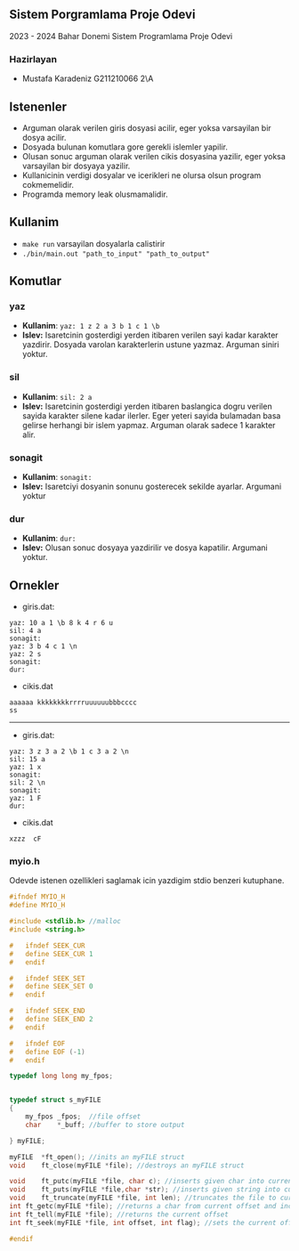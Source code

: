 ## Sistem Porgramlama Proje Odevi

2023 - 2024 Bahar Donemi Sistem Programlama Proje Odevi
### Hazirlayan
- Mustafa Karadeniz G211210066 2\A

## Istenenler

- Arguman olarak verilen giris dosyasi acilir, eger yoksa varsayilan bir dosya acilir.
- Dosyada bulunan komutlara gore gerekli islemler yapilir.
- Olusan sonuc arguman olarak verilen cikis dosyasina yazilir, eger yoksa varsayilan bir dosyaya yazilir.
- Kullanicinin verdigi dosyalar ve icerikleri ne olursa olsun program cokmemelidir.
- Programda memory leak olusmamalidir.

## Kullanim

- `make run` varsayilan dosyalarla calistirir
- `./bin/main.out "path_to_input" "path_to_output"`

## Komutlar

### yaz

- **Kullanim**: `yaz: 1 z 2 a 3 b 1 c 1 \b`
- **Islev:** Isaretcinin gosterdigi yerden itibaren verilen sayi kadar karakter yazdirir. Dosyada varolan karakterlerin ustune yazmaz. Arguman siniri yoktur.

### sil

- **Kullanim**: `sil: 2 a`
- **Islev:** Isaretcinin gosterdigi yerden itibaren baslangica dogru verilen sayida karakter silene kadar ilerler. Eger yeteri sayida bulamadan basa gelirse herhangi bir islem yapmaz. Arguman olarak sadece 1 karakter alir.

### sonagit

- **Kullanim**: `sonagit:`
- **Islev:** Isaretciyi dosyanin sonunu gosterecek sekilde ayarlar. Argumani yoktur

### dur

- **Kullanim**: `dur:`
- **Islev:** Olusan sonuc dosyaya yazdirilir ve dosya kapatilir. Argumani yoktur.

## Ornekler

- giris.dat:
```
yaz: 10 a 1 \b 8 k 4 r 6 u
sil: 4 a
sonagit:
yaz: 3 b 4 c 1 \n
yaz: 2 s
sonagit:
dur:
```
- cikis.dat
```
aaaaaa kkkkkkkkrrrruuuuuubbbcccc
ss
```
___

- giris.dat:
```
yaz: 3 z 3 a 2 \b 1 c 3 a 2 \n
sil: 15 a
yaz: 1 x
sonagit:
sil: 2 \n
sonagit:
yaz: 1 F
dur:
```
- cikis.dat
```
xzzz  cF
```



### myio.h

Odevde istenen ozellikleri saglamak icin yazdigim stdio benzeri kutuphane.

``` c
#ifndef MYIO_H
#define MYIO_H

#include <stdlib.h> //malloc
#include <string.h>

#	ifndef SEEK_CUR
#	define SEEK_CUR 1
#	endif

#	ifndef SEEK_SET
#	define SEEK_SET 0
#	endif

#	ifndef SEEK_END
#	define SEEK_END 2
#	endif

#	ifndef EOF
#	define EOF (-1)
#	endif

typedef long long my_fpos;


typedef struct s_myFILE
{
	my_fpos	_fpos;  //file offset
	char	*_buff; //buffer to store output

} myFILE;

myFILE	*ft_open(); //inits an myFILE struct
void	ft_close(myFILE *file); //destroys an myFILE struct

void	ft_putc(myFILE *file, char c); //inserts given char into current offset (stdio writes on it instead of inserting)
void	ft_puts(myFILE *file,char *str); //inserts given string into current offset (stdio writes on it instead of inserting)
void	ft_truncate(myFILE *file, int len); //truncates the file to current offset (stdio truncates to given length)
int	ft_getc(myFILE *file); //returns a char from current offset and increments the offset
int	ft_tell(myFILE *file); //returns the current offset
int	ft_seek(myFILE *file, int offset, int flag); //sets the current offset based on given flag, behaves exactly like stdio's fseek()

#endif
```